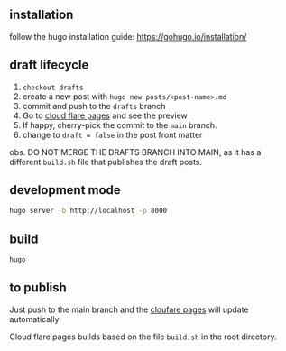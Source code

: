 ## installation

follow the hugo installation guide: https://gohugo.io/installation/

## draft lifecycle

1. `checkout drafts`
2. create a new post with `hugo new posts/<post-name>.md`
3. commit and push to the `drafts` branch
4. Go to [cloud flare pages](https://pages.cloudflare.com/) and see the preview
5. If happy, cherry-pick the commit to the `main` branch.
6. change to `draft = false` in the post front matter

obs. DO NOT MERGE THE DRAFTS BRANCH INTO MAIN, as it has a different `build.sh` file that publishes the draft posts.

## development mode
    
```bash
hugo server -b http://localhost -p 8000    
```

## build

```bash
hugo
```

## to publish

Just push to the main branch and the [cloufare pages](https://pages.cloudflare.com/) will update automatically

Cloud flare pages builds based on the file `build.sh` in the root directory. 
